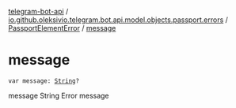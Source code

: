 [telegram-bot-api](../../index.md) / [io.github.oleksivio.telegram.bot.api.model.objects.passport.errors](../index.md) / [PassportElementError](index.md) / [message](./message.md)

# message

`var message: `[`String`](https://kotlinlang.org/api/latest/jvm/stdlib/kotlin/-string/index.html)`?`

message String Error message

